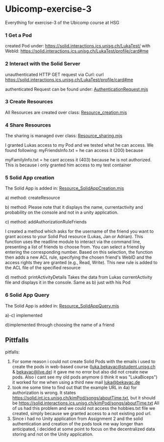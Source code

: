 # Ubicomp-exercise-3
Everything for exercise-3 of the Ubicomp course at HSG

### 1 Get a Pod
created Pod under: https://solid.interactions.ics.unisg.ch/LukaTest/
with WebId: https://solid.interactions.ics.unisg.ch/LukaTest/profile/card#me

### 2 Interact with the Solid Server
unauthenticated HTTP GET request via Curl:
curl https://solid.interactions.ics.unisg.ch/LukaTest/profile/card#me

authenticated Request can be found under:
[AuthenticationRequest.mjs](AuthenticationRequest.mjs)

### 3 Create Resources
All Resources are created over class:
[Resource_creation.mjs](Resource_creation.mjs)

### 4 Share Resources
The sharing is managed over class:
[Resource_sharing.mjs](Resource_sharing.mjs)

I granted Lukas access to my Pod and we tested what he can access.
We found following:
myFriendsInfo.txt = he can access it (200) because 

myFamilyInfo.txt = he cant access it (403) because he is not authorized.
This is because i only granted him access to my test container

### 5 Solid App creation
The Solid App is added in:
[Resource_SolidAppCreation.mjs](Resource_SolidAppCreation.mjs)

a) method: createResource

b) method: 
Please note that it displays the name, currentactivity and probability on
the console and not in a unity application.

c)
method: addAuthorizationRuleFriends

I created a method which asks for the username of the friend you want to grant access to your 
Solid Pod resource (Lukas, Jan or Adrian). This function uses the readline module to interact via 
the command line, presenting a list of friends to choose from. You can select a friend by 
entering the corresponding number. Based on this selection, the function then adds
a new ACL  rule, specifying the chosen friend's WebID and the access 
rights they are granted (e.g., Read, Write). This new rule is added to the ACL file of the specified resource


d)
method: printActivityDetails
Takes the data from Lukas currentActivity file and displays it in the console. Same as b) just with his Pod


### 6 Solid App Query
The Solid App is added in:
[Resource_SolidAppQuery.mjs](Resource_SolidAppQuery.mjs)

a)-c) implemented

d)implemented through choosing the name of a friend

## Pittfalls
pitfalls:
1) For some reason i could not create Solid Pods with the emails i used to create the pods in web-based course (luka.bekavac@student.unisg.ch & bekavac@live.de) it gave me no error but also did not create new pods. Also i cant see my old pods anymore (i think it was "LukaBiceps")
it worked for me when using a third new mail luka@bekavac.de
2) took me some time to find out that the example URL in 4a) for 
authorization is wrong. 
It states <https://solid.int.ics.unisg.ch/kimPod/songs/aboutTime.txt>,
but it should be <https://solid.interactions.ics.unisg.ch/kimPod/songs/aboutTime.txt>
All of us had this problem and we could not access the hobbies.txt file we created, simply because we granted access to a not existing pod url.
3) Since i had no Unity application from Assignment 2 and the solid authentication and creation of the pods took me way longer than anticipated, i decided at some point to focus on the decentralized data storing 
and not on the Unity application.
